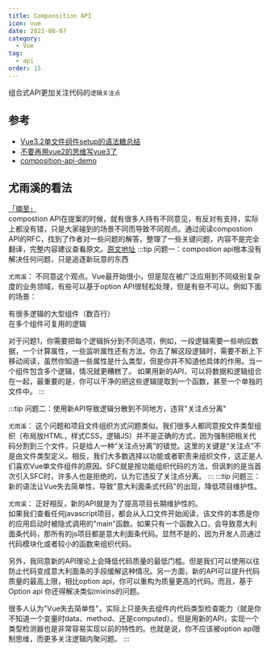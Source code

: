```yaml
---
title: Componsition API
icon: vue
date: 2022-08-07
category:
  - Vue
tag:
  - api
order: 15
---
```

组合式API更加关注代码的`逻辑关注点`

## 参考
- [Vue3.2单文件组件setup的语法糖总结](https://qdmana.com/2022/130/202205100242536297.html#)
- [不要再用vue2的思维写vue3了](https://juejin.cn/post/6946387745208172558)
- [composition-api-demo](https://github.com/barnett617/composition-api-demo)


## 尤雨溪的看法
[「摘至」](https://juejin.cn/post/6946387745208172558)  
compostion API在提案的时候，就有很多人持有不同意见，有反对有支持，实际上都没有错，只是大家碰到的场景不同而导致不同观点。通过阅读compostion API的RFC，找到了作者对一些问题的解答，整理了一些关键问题，内容不是完全翻译，完整内容建议查看原文。[原文地址](https://github.com/vuejs/rfcs/issues/55)
:::tip 问题一：compostion api根本没有解决任何问题，只是追逐新玩意的东西

`尤雨溪`： 不同意这个观点。Vue最开始很小，但是现在被广泛应用到不同级别复杂度的业务领域，有些可以基于option API很轻松处理，但是有些不可以。例如下面的场景：

有很多逻辑的大型组件（数百行）  
在多个组件可复用的逻辑

对于问题1，你需要把每个逻辑拆分到不同选项，例如，一段逻辑需要一些响应数据，一个计算属性，一些监听属性还有方法。你去了解这段逻辑时，需要不断上下移动阅读，虽然你知道一些属性是什么类型，但是你并不知道他具体的作用。当一个组件包含多个逻辑，情况就更糟糕了。
如果用新的API，可以将数据和逻辑组合在一起，最重要的是，你可以干净的把这些逻辑提取到一个函数，甚至一个单独的文件中。
:::

:::tip 问题二：使用新API导致逻辑分散到不同地方，违背"关注点分离"

`尤雨溪`： 这个问题和项目文件组织方式问题类似。我们很多人都同意按文件类型组织（布局放HTML，样式CSS，逻辑JS）并不是正确的方式，因为强制把相关代码分割到三个文件，只是给人一种“关注点分离”的错觉。这里的关键是“关注点”不是由文件类型定义。相反，我们大多数选择以功能或者职责来组织文件，这正是人们喜欢Vue单文件组件的原因。SFC就是按功能组织代码的方法，但讽刺的是当首次引入SFC时，许多人也是拒绝的，认为它违反了关注点分离。
:::
:::tip 问题三：新的语法让Vue失去简单性，导致"意大利面条式代码"的出现，降低项目维护性。

`尤雨溪`： 正好相反，新的API就是为了提高项目长期维护性的。  
如果我们查看任何javascript项目，都会从入口文件开始阅读，该文件的本质是你的应用启动时被隐式调用的"main"函数。如果只有一个函数入口，会导致意大利面条代码，那所有的js项目都是意大利面条代码。显然不是的，因为开发人员通过代码模块化或者较小的函数来组织代码。  

另外，我同意新的API理论上会降低代码质量的最低门槛。但是我们可以使用以往防止代码变成意大利面条的手段缓解这种情况。另一方面，新的API可以提升代码质量的最高上限，相比option api，你可以重构为质量更高的代码。而且，基于Option api 你还得解决类似mixins的问题。  

很多人认为"Vue失去简单性"，实际上只是失去组件内代码类型检查能力（就是你不知道一个变量时data、method、还是computed）。但是用新的API，实现一个类型检测器也是非常容易实现以前的特性的。也就是说，你不应该被option api限制思维，而更多关注逻辑内聚问题。
:::

